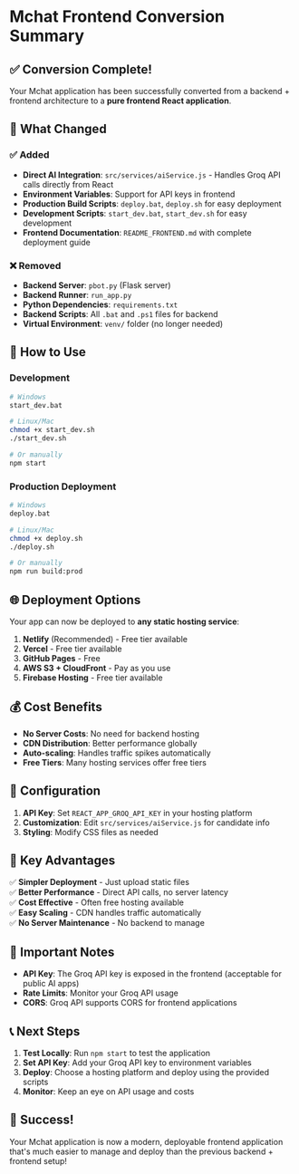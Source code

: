 # Mchat Frontend Conversion Summary

## ✅ Conversion Complete!

Your Mchat application has been successfully converted from a backend + frontend architecture to a **pure frontend React application**.

## 🔄 What Changed

### ✅ Added
- **Direct AI Integration**: `src/services/aiService.js` - Handles Groq API calls directly from React
- **Environment Variables**: Support for API keys in frontend
- **Production Build Scripts**: `deploy.bat`, `deploy.sh` for easy deployment
- **Development Scripts**: `start_dev.bat`, `start_dev.sh` for easy development
- **Frontend Documentation**: `README_FRONTEND.md` with complete deployment guide

### ❌ Removed
- **Backend Server**: `pbot.py` (Flask server)
- **Backend Runner**: `run_app.py`
- **Python Dependencies**: `requirements.txt`
- **Backend Scripts**: All `.bat` and `.ps1` files for backend
- **Virtual Environment**: `venv/` folder (no longer needed)

## 🚀 How to Use

### Development
```bash
# Windows
start_dev.bat

# Linux/Mac
chmod +x start_dev.sh
./start_dev.sh

# Or manually
npm start
```

### Production Deployment
```bash
# Windows
deploy.bat

# Linux/Mac
chmod +x deploy.sh
./deploy.sh

# Or manually
npm run build:prod
```

## 🌐 Deployment Options

Your app can now be deployed to **any static hosting service**:

1. **Netlify** (Recommended) - Free tier available
2. **Vercel** - Free tier available  
3. **GitHub Pages** - Free
4. **AWS S3 + CloudFront** - Pay as you use
5. **Firebase Hosting** - Free tier available

## 💰 Cost Benefits

- **No Server Costs**: No need for backend hosting
- **CDN Distribution**: Better performance globally
- **Auto-scaling**: Handles traffic spikes automatically
- **Free Tiers**: Many hosting services offer free tiers

## 🔧 Configuration

1. **API Key**: Set `REACT_APP_GROQ_API_KEY` in your hosting platform
2. **Customization**: Edit `src/services/aiService.js` for candidate info
3. **Styling**: Modify CSS files as needed

## 🎯 Key Advantages

✅ **Simpler Deployment** - Just upload static files  
✅ **Better Performance** - Direct API calls, no server latency  
✅ **Cost Effective** - Often free hosting available  
✅ **Easy Scaling** - CDN handles traffic automatically  
✅ **No Server Maintenance** - No backend to manage  

## 🚨 Important Notes

- **API Key**: The Groq API key is exposed in the frontend (acceptable for public AI apps)
- **Rate Limits**: Monitor your Groq API usage
- **CORS**: Groq API supports CORS for frontend applications

## 📞 Next Steps

1. **Test Locally**: Run `npm start` to test the application
2. **Set API Key**: Add your Groq API key to environment variables
3. **Deploy**: Choose a hosting platform and deploy using the provided scripts
4. **Monitor**: Keep an eye on API usage and costs

## 🎉 Success!

Your Mchat application is now a modern, deployable frontend application that's much easier to manage and deploy than the previous backend + frontend setup!
